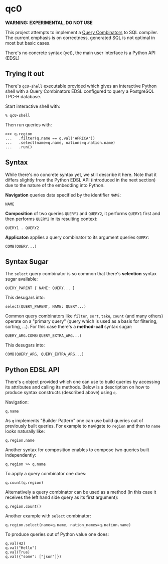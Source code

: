 qc0
===

**WARNING: EXPERIMENTAL, DO NOT USE**

This project attempts to implement a [Query Combinators][qc] to SQL compiler.
The current emphasis is on correctness, generated SQL is not optimal in most but
basic cases.

There's no concrete syntax (yet), the main user interface is a Python API (EDSL)

Trying it out
-------------

There's `qc0-shell` executable provided which gives an interactive Python shell
with a Query Combinators EDSL configured to query a PostgreSQL TPC-H database.

Start interactive shell with:

    % qc0-shell

Then run queries with:

    >>> q.region
    ...   .filter(q.name == q.val('AFRICA'))
    ...   .select(name=q.name, nations=q.nation.name)
    ...   .run()

Syntax
------

While there's no concrete syntax yet, we still describe it here. Note that it
differs slightly from the Python EDSL API (introduced in the next section) due
to the nature of the embedding into Python.

**Navigation** queries data specified by the identifier `NAME`:

    NAME

**Composition** of two queries `QUERY1` and `QUERY2`, it performs `QUERY1` first and
then performs `QUERY2` in its resulting context:

    QUERY1 . QUERY2

**Applicaton** applies a query combinator to its argument queries `QUERY`:

    COMB(QUERY...)

Syntax Sugar
------------

The ``select`` query combinator is so common that there's **selection** syntax
sugar available:

    QUERY_PARENT { NAME: QUERY... }

This desugars into:

    select(QUERY_PARENT, NAME: QUERY...)

Common query combinators like `filter`, `sort`, `take`, `count` (and many
others) operate on a "primary query" (query which is used as a basis for
filtering, sorting, ...). For this case there's a **method-call** syntax sugar:

    QUERY_ARG.COMB(QUERY_EXTRA_ARG...)

This desugars into:

    COMB(QUERY_ARG, QUERY_EXTRA_ARG...)

Python EDSL API
---------------

There's `q` object provided which one can use to build queries by accessing its
attributes and calling its methods. Below is a description on how to produce
syntax constructs (described above) using `q`.

Navigation:

    q.name

As `q` implements "Builder Pattern" one can use build queries out of previously
built queries. For example to navigate to `region` and then to `name` looks
naturally like:

    q.region.name

Another syntax for composition enables to compose two queries built
independently:

    q.region >> q.name

To apply a query combinator one does:

    q.count(q.region)

Alternatively a query combinator can be used as a method (in this case it
receives the left hand side query as its first argument):

    q.region.count()

Another example with `select` combinator:

    q.region.select(name=q.name, nation_names=q.nation.name)

To produce queries out of Python value one does:

    q.val(42)
    q.val("Hello")
    q.val(True)
    q.val({"some": ["json"]})

[qc]: https://querycombinators.org/
